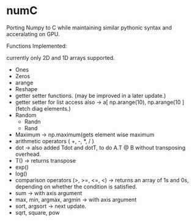 # numC
Porting Numpy to C while maintaining similar pythonic syntax and acceralating on GPU.


Functions Implemented:

currently only 2D and 1D arrays supported.

* Ones
* Zeros
* arange
* Reshape
* getter setter functions. (may be improved in a later update.)
* getter setter for list access also -> a[ np.arange(10), np.arange(10 ] (fetch diag elements.)
* Random
   - Randn
   - Rand
* Maximum -> np.maximum(gets element wise maximum
* arithmetic operators ( +, -, *, / )
* dot -> also added Tdot and dotT, to do A.T @ B without transposing overhead.
* T() -> returns transpose
* exp()
* log()
* comparison operators (>, >=, <=, <) -> returns an array of 1s and 0s, depending on whether the condition is satisfied.
* sum -> with axis argument
* max, min, argmax, argmin -> with axis argument
*  sort, argsort -> next update.
* sqrt, square, pow 